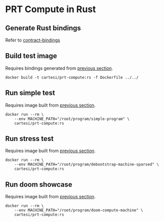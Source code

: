 # PRT Compute in Rust

## Generate Rust bindings

Refer to [contract-bindings](../contract-bindings/README.md)

## Build test image

Requires bindings generated from [previous section](#generate-rust-bindings).

```
docker build -t cartesi/prt-compute:rs -f Dockerfile ../../
```

## Run simple test

Requires image built from [previous section](#build-test-image).

```
docker run --rm \
    --env MACHINE_PATH="/root/program/simple-program" \
    cartesi/prt-compute:rs
```

## Run stress test

Requires image built from [previous section](#build-test-image).

```
docker run --rm \
    --env MACHINE_PATH="/root/program/debootstrap-machine-sparsed" \
    cartesi/prt-compute:rs
```

## Run doom showcase

Requires image built from [previous section](#build-test-image).

```
docker run --rm \
    --env MACHINE_PATH="/root/program/doom-compute-machine" \
    cartesi/prt-compute:rs
```
